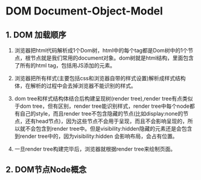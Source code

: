 # DOM Document-Object-Model

## 1. DOM 加载顺序


1. 浏览器把html代码解析成1个Dom树，html中的每个tag都是Dom树中的1个节点，根节点就是我们常用的document对象。dom树就是html结构，里面包含了所有的html tag，包括用JS添加的元素。

2. 浏览器把所有样式(主要包括css和浏览器自带的样式设置)解析成样式结构体，在解析的过程中会去掉浏览器不能识别的样式。

3. dom tree和样式结构体结合后构建呈现树(render tree),render tree有点类似于dom tree，但有区别，render tree能识别样式，render tree中每个node都有自己的style，而且render tree不包含隐藏的节点(比如display:none的节点，还有head节点)，因为这些节点不会用于呈现，而且不会影响呈现的，所以就不会包含到render tree中。但是visibility:hidden隐藏的元素还是会包含到render tree中的，因为visibility:hidden 会影响布局，会占有位置。

4. 一旦render tree构建完毕后，浏览器就根据render tree来绘制页面。

## 2. DOM节点Node概念
